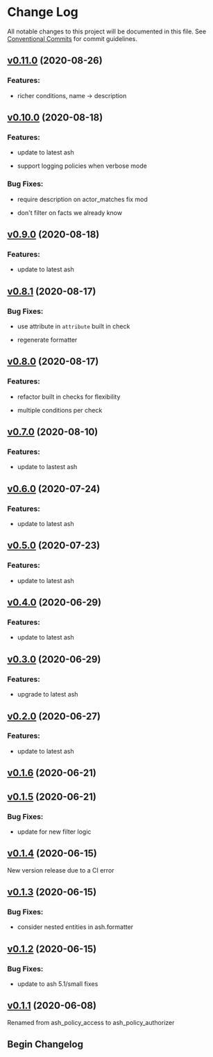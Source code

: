 # Change Log

All notable changes to this project will be documented in this file.
See [Conventional Commits](Https://conventionalcommits.org) for commit guidelines.

<!-- changelog -->

## [v0.11.0](https://github.com/ash-project/ash_policy_authorizer/compare/v0.10.0...v0.11.0) (2020-08-26)




### Features:

* richer conditions, name -> description

## [v0.10.0](https://github.com/ash-project/ash_policy_authorizer/compare/v0.9.0...v0.10.0) (2020-08-18)




### Features:

* update to latest ash

* support logging policies when verbose mode

### Bug Fixes:

* require description on actor_matches fix mod

* don't filter on facts we already know

## [v0.9.0](https://github.com/ash-project/ash_policy_authorizer/compare/v0.8.1...v0.9.0) (2020-08-18)




### Features:

* update to latest ash

## [v0.8.1](https://github.com/ash-project/ash_policy_authorizer/compare/v0.8.0...v0.8.1) (2020-08-17)




### Bug Fixes:

* use attribute in `attribute` built in check

* regenerate formatter

## [v0.8.0](https://github.com/ash-project/ash_policy_authorizer/compare/v0.7.0...v0.8.0) (2020-08-17)




### Features:

* refactor built in checks for flexibility

* multiple conditions per check

## [v0.7.0](https://github.com/ash-project/ash_policy_authorizer/compare/v0.6.0...v0.7.0) (2020-08-10)




### Features:

* update to lastest ash

## [v0.6.0](https://github.com/ash-project/ash_policy_authorizer/compare/0.5.0...v0.6.0) (2020-07-24)




### Features:

* update to latest ash

## [v0.5.0](https://github.com/ash-project/ash_policy_authorizer/compare/0.4.0...v0.5.0) (2020-07-23)




### Features:

* update to latest ash

## [v0.4.0](https://github.com/ash-project/ash_policy_authorizer/compare/0.3.0...v0.4.0) (2020-06-29)




### Features:

* update to latest ash

## [v0.3.0](https://github.com/ash-project/ash_policy_authorizer/compare/0.2.0...v0.3.0) (2020-06-29)




### Features:

* upgrade to latest ash

## [v0.2.0](https://github.com/ash-project/ash_policy_authorizer/compare/0.1.6...v0.2.0) (2020-06-27)




### Features:

* update to latest ash

## [v0.1.6](https://github.com/ash-project/ash_policy_authorizer/compare/0.1.5...v0.1.6) (2020-06-21)




## [v0.1.5](https://github.com/ash-project/ash_policy_authorizer/compare/0.1.4...v0.1.5) (2020-06-21)




### Bug Fixes:

* update for new filter logic

## [v0.1.4](https://github.com/ash-project/ash_policy_authorizer/compare/0.1.3...v0.1.4) (2020-06-15)

New version release due to a CI error


## [v0.1.3](https://github.com/ash-project/ash_policy_authorizer/compare/0.1.2...v0.1.3) (2020-06-15)




### Bug Fixes:

* consider nested entities in ash.formatter

## [v0.1.2](https://github.com/ash-project/ash_policy_authorizer/compare/0.1.1...v0.1.2) (2020-06-15)




### Bug Fixes:

* update to ash 5.1/small fixes

## [v0.1.1](https://github.com/ash-project/ash_policy_authorizer/compare/0.1.0...v0.1.1) (2020-06-08)

Renamed from ash_policy_access to ash_policy_authorizer

## Begin Changelog
